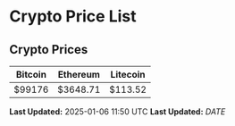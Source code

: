 # Crypto Price List

## Crypto Prices
| Bitcoin | Ethereum | Litecoin |
| ------- | -------- | -------- |
| $99176 | $3648.71 | $113.52 |
**Last Updated:** 2025-01-06 11:50 UTC
**Last Updated:** $DATE$
